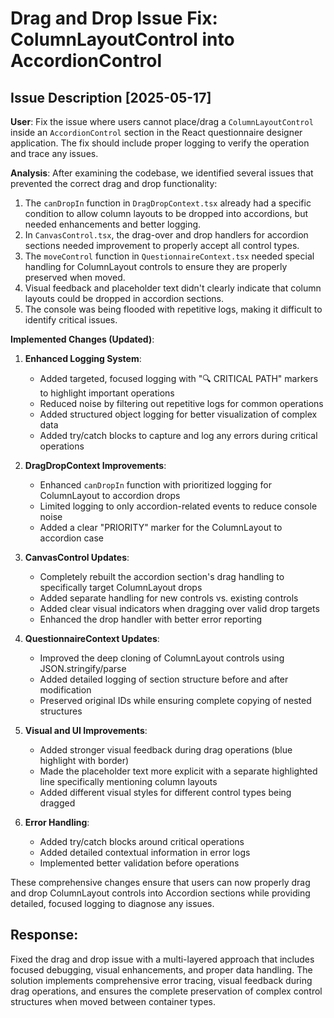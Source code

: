 # Drag and Drop Issue Fix: ColumnLayoutControl into AccordionControl

## Issue Description [2025-05-17]
**User**: Fix the issue where users cannot place/drag a `ColumnLayoutControl` inside an `AccordionControl` section in the React questionnaire designer application. The fix should include proper logging to verify the operation and trace any issues.

**Analysis**:
After examining the codebase, we identified several issues that prevented the correct drag and drop functionality:

1. The `canDropIn` function in `DragDropContext.tsx` already had a specific condition to allow column layouts to be dropped into accordions, but needed enhancements and better logging.
2. In `CanvasControl.tsx`, the drag-over and drop handlers for accordion sections needed improvement to properly accept all control types.
3. The `moveControl` function in `QuestionnaireContext.tsx` needed special handling for ColumnLayout controls to ensure they are properly preserved when moved.
4. Visual feedback and placeholder text didn't clearly indicate that column layouts could be dropped in accordion sections.
5. The console was being flooded with repetitive logs, making it difficult to identify critical issues.

**Implemented Changes (Updated)**:

1. **Enhanced Logging System**:
   - Added targeted, focused logging with "🔍 CRITICAL PATH" markers to highlight important operations
   - Reduced noise by filtering out repetitive logs for common operations
   - Added structured object logging for better visualization of complex data
   - Added try/catch blocks to capture and log any errors during critical operations

2. **DragDropContext Improvements**:
   - Enhanced `canDropIn` function with prioritized logging for ColumnLayout to accordion drops
   - Limited logging to only accordion-related events to reduce console noise
   - Added a clear "PRIORITY" marker for the ColumnLayout to accordion case

3. **CanvasControl Updates**:
   - Completely rebuilt the accordion section's drag handling to specifically target ColumnLayout drops
   - Added separate handling for new controls vs. existing controls
   - Added clear visual indicators when dragging over valid drop targets
   - Enhanced the drop handler with better error reporting

4. **QuestionnaireContext Updates**:
   - Improved the deep cloning of ColumnLayout controls using JSON.stringify/parse
   - Added detailed logging of section structure before and after modification
   - Preserved original IDs while ensuring complete copying of nested structures

5. **Visual and UI Improvements**:
   - Added stronger visual feedback during drag operations (blue highlight with border)
   - Made the placeholder text more explicit with a separate highlighted line specifically mentioning column layouts
   - Added different visual styles for different control types being dragged

6. **Error Handling**:
   - Added try/catch blocks around critical operations
   - Added detailed contextual information in error logs
   - Implemented better validation before operations

These comprehensive changes ensure that users can now properly drag and drop ColumnLayout controls into Accordion sections while providing detailed, focused logging to diagnose any issues.

## Response:
Fixed the drag and drop issue with a multi-layered approach that includes focused debugging, visual enhancements, and proper data handling. The solution implements comprehensive error tracing, visual feedback during drag operations, and ensures the complete preservation of complex control structures when moved between container types.

